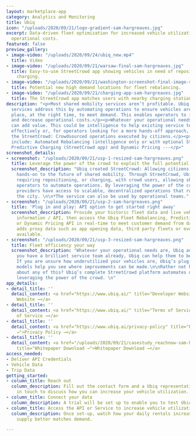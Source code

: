 ```yaml
---
layout: marketplace-app
category: Analytics and Monitoring
title: Ubiq
icon: "/uploads/2020/09/21/logo-gradient-sam-hargreaves.jpg"
excerpt: Data-driven fleet optimization for increased vehicle utilization and reduced
  operational costs.
featured: false
preview_gallery:
- image-video: "/uploads/2020/09/24/ubiq_new.mp4"
  title: Video
- image-video: "/uploads/2020/09/21/warsaw-final-sam-hargreaves.jpg"
  title: Easy-to-use StreetCrowd app showing vehicles in need of repositioning or
    charging.
- image-video: "/uploads/2020/09/21/washington-screenshot-final-image-sam-hargreaves.jpg"
  title: Potential new high demand locations for fleet rebalancing.
- image-video: "/uploads/2020/09/21/charging-app-sam-hargreaves.jpg"
  title: The StreetCrowd app matches users with nearby charging stations.
description: "<p>Most shared mobility services aren’t profitable. Ubiq's data-driven
  services address this by automating operations to ensure vehicles are in the right
  place, at the right time, to meet demand. This enables operators to increase revenues
  and decrease operational costs.</p><p>Whatever your operational needs are, Ubiq
  can add value. This could be intelligence to help existing service teams work more
  effectively or, for operators looking for a more hands-off approach, Ubiq has established
  the StreetCrowd: Crowdsourced operations executed by citizens.</p><p>--- Solutions
  include: Automated Rebalancing (intelligence only or with optional StreetCrowd app),
  Predictive Charging (StreetCrowd app) and Dynamic Pricing ---</p>"
screenshot_details:
- screenshot: "/uploads/2020/09/21/usp-1-resized-sam-hargreaves.png"
  title: Leverage the power of the crowd to exploit the full potential of your fleet
  screenshot_description: "Ubiq created StreetCrowd: Allowing citizens to contribute
    hands-on to the future of shared mobility. Through StreetCrowd, Ubiq matches vehicles
    requiring repositioning, or charging, with crowd users, allowing shared mobility
    operators to automate operations. By leveraging the power of the crowd,  mobility
    providers have access to scalable, decentralized operations that run 24/7, across
    the city. \n\n*The service can also be used by operational teams."
- screenshot: "/uploads/2020/09/21/usp-2-sam-hargreaves.png"
  title: 'Plug in and play: API option to get started right away'
  screenshot_description: Provide your historic fleet data and live vehicle availability
    information / API, then access the Ubiq Fleet Rebalancing, Predictive Charging
    or Dynamic Pricing API in real-time to meet customer demand from day one. Ubiq
    adds proxy data such as app opening data, third party fleets or event data where
    available.
- screenshot: "/uploads/2020/09/21/usp-3-resized-sam-hargreaves.png"
  title: Fleet efficiency your way
  screenshot_description: "Whatever your operational needs are, Ubiq adds value.\n\nIf
    you have a brilliant service team already, Ubiq can help them to be more efficient.
    If you are unsure how underutilized your vehicles are, Ubiq’s plug-in forecasting
    models help you see where improvements can be made.\n\nRather not have to worry
    about any of this? Ubiq’s complete StreetCrowd platform automates operations by
    leveraging the power of the crowd. \n"
app_details:
- detail_title: ''
  detail_content: <a href="https://www.ubiq.ai/" title="Developer Website →">Developer
    Website →</a>
- detail_title: ''
  detail_content: <a href="https://www.ubiq.ai/" title="Terms of Service →">Terms
    of Service →</a>
- detail_title: ''
  detail_content: <a href="https://www.ubiq.ai/privacy-policy" title="Privacy Policy
    →">Privacy Policy →</a>
- detail_title: ''
  detail_content: <a href="/uploads/2020/09/21/casestudy_reachnow-sam-hargreaves.pdf"
    title="Whitepaper Download →">Whitepaper Download →</a>
access_needed:
- Deliver API Credentials
- Vehicle Data
- Trip Data
getting_started:
- column_title: Reach out
  column_description: Fill out the contact form and a Ubiq representative will be
    in touch to discuss how you can increase your vehicle utilization.
- column_title: Connect your data
  column_description: A trial will be set up to enable you to test Ubiq’s services.
- column_title: Access the API or Service to increase vehicle utilization
  column_description: Once set-up, watch how your daily rentals increase as vehicle
    supply better matches demand.

---
```


